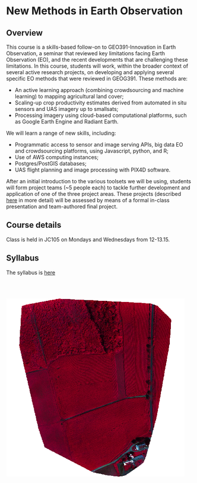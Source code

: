 # New Methods in Earth Observation

## Overview
This course is a skills-based follow-on to GEO391-Innovation in Earth Observation, a seminar that reviewed key limitations facing Earth Observation (EO), and the recent developments that are challenging these limitations. In this course, students will work, within the broader context of several active research projects, on developing and applying several specific EO methods that were reviewed in GEOG391. These methods are: 

- An active learning approach (combining crowdsourcing and machine learning) to mapping agricultural land cover;
- Scaling-up crop productivity estimates derived from automated in situ sensors and UAS imagery up to smallsats; 
- Processing imagery using cloud-based computational platforms, such as Google Earth Engine and Radiant Earth.

We will learn a range of new skills, including: 

- Programmatic access to sensor and image serving APIs, big data EO and crowdsourcing platforms, using Javascript, python, and R; 
- Use of AWS computing instances;
- Postgres/PostGIS databases;
- UAS flight planning and image processing with PIX4D software.

After an initial introduction to the various toolsets we will be using, students will form project teams (~5 people each) to tackle further development and application of one of the three project areas. These projects (described [here](docs/projects.md) in more detail) will be assessed by means of a formal in-class presentation and team-authored final project. 

## Course details

Class is held in JC105 on Mondays and Wednesdays from 12-13.15. 

## Syllabus

The syllabus is [here](docs/syllabus.Rmd)

<br><br>

![](docs/figures/whittier10082018.png?raw=true)

